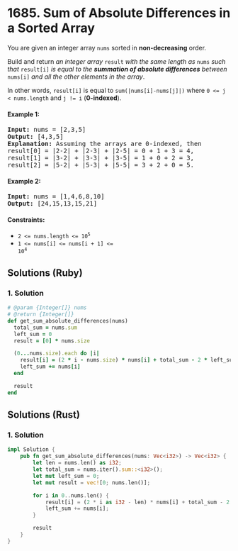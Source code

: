 # 1685. Sum of Absolute Differences in a Sorted Array
You are given an integer array `nums` sorted in **non-decreasing** order.

Build and return *an integer array* `result` *with the same length as* `nums` *such that* `result[i]` *is equal to the **summation of absolute differences** between* `nums[i]` *and all the other elements in the array*.

In other words, `result[i]` is equal to `sum(|nums[i]-nums[j]|)` where `0 <= j < nums.length` and `j != i` (**0-indexed**).

#### Example 1:
<pre>
<strong>Input:</strong> nums = [2,3,5]
<strong>Output:</strong> [4,3,5]
<strong>Explanation:</strong> Assuming the arrays are 0-indexed, then
result[0] = |2-2| + |2-3| + |2-5| = 0 + 1 + 3 = 4,
result[1] = |3-2| + |3-3| + |3-5| = 1 + 0 + 2 = 3,
result[2] = |5-2| + |5-3| + |5-5| = 3 + 2 + 0 = 5.
</pre>

#### Example 2:
<pre>
<strong>Input:</strong> nums = [1,4,6,8,10]
<strong>Output:</strong> [24,15,13,15,21]
</pre>

#### Constraints:
* <code>2 <= nums.length <= 10<sup>5</sup></code>
* <code>1 <= nums[i] <= nums[i + 1] <= 10<sup>4</sup></code>

## Solutions (Ruby)

### 1. Solution
```Ruby
# @param {Integer[]} nums
# @return {Integer[]}
def get_sum_absolute_differences(nums)
  total_sum = nums.sum
  left_sum = 0
  result = [0] * nums.size

  (0...nums.size).each do |i|
    result[i] = (2 * i - nums.size) * nums[i] + total_sum - 2 * left_sum
    left_sum += nums[i]
  end

  result
end
```

## Solutions (Rust)

### 1. Solution
```Rust
impl Solution {
    pub fn get_sum_absolute_differences(nums: Vec<i32>) -> Vec<i32> {
        let len = nums.len() as i32;
        let total_sum = nums.iter().sum::<i32>();
        let mut left_sum = 0;
        let mut result = vec![0; nums.len()];

        for i in 0..nums.len() {
            result[i] = (2 * i as i32 - len) * nums[i] + total_sum - 2 * left_sum;
            left_sum += nums[i];
        }

        result
    }
}
```
